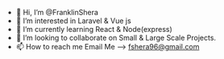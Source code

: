 - 👋 Hi, I’m @FranklinShera
- 👀 I’m interested in Laravel & Vue js
- 🌱 I’m currently learning React & Node(express)
- 💞️ I’m looking to collaborate on Small & Large Scale Projects.
- 📫 How to reach me Email Me --> fshera96@gmail.com

<!---
FranklinShera/FranklinShera is a ✨ special ✨ repository because its `README.md` (this file) appears on your GitHub profile.
You can click the Preview link to take a look at your changes.
--->
